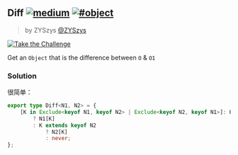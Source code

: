 ## Diff [![medium](https://camo.githubusercontent.com/5ce31e72531641f77d1326a930f048d15cdfab80dfb45b4d6f7b4176ea21bfc2/68747470733a2f2f696d672e736869656c64732e696f2f62616467652f2d6d656469756d2d643939303161)](https://camo.githubusercontent.com/5ce31e72531641f77d1326a930f048d15cdfab80dfb45b4d6f7b4176ea21bfc2/68747470733a2f2f696d672e736869656c64732e696f2f62616467652f2d6d656469756d2d643939303161) [![#object](https://camo.githubusercontent.com/40d23a6a766ae880ffe438b3c853a2df3440a89e816e0929398e777791a27e38/68747470733a2f2f696d672e736869656c64732e696f2f62616467652f2d2532336f626a6563742d393939)](https://camo.githubusercontent.com/40d23a6a766ae880ffe438b3c853a2df3440a89e816e0929398e777791a27e38/68747470733a2f2f696d672e736869656c64732e696f2f62616467652f2d2532336f626a6563742d393939)

> by ZYSzys [@ZYSzys](https://github.com/ZYSzys)

[![Take the Challenge](https://camo.githubusercontent.com/4fed78c46bb6102dcab12f301c6d2de5ecd5f7772181e2ba3c20d561040cb823/68747470733a2f2f696d672e736869656c64732e696f2f62616467652f2d54616b652532307468652532304368616c6c656e67652d3331373863363f6c6f676f3d74797065736372697074266c6f676f436f6c6f723d7768697465)](https://tsch.js.org/645/play)

Get an `Object` that is the difference between `O` & `O1`

### Solution

很简单：

```ts
export type Diff<N1, N2> = {
    [K in Exclude<keyof N1, keyof N2> | Exclude<keyof N2, keyof N1>]: K extends keyof N1
        ? N1[K]
        : K extends keyof N2
            ? N2[K]
            : never;
};
```

